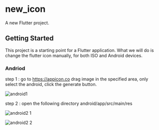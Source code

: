 # new_icon

A new Flutter project.

## Getting Started

This project is a starting point for a Flutter application. What we will do is change the flutter icon manually, for both ISO and Android devices.

### Andriod

step 1 :
go to https://appicon.co drag image in the specified area, only select the android, click the generate button.

![android1](https://user-images.githubusercontent.com/68849219/95855324-7b30a200-0d58-11eb-9c68-936ccbd8ff3f.png)

step 2 :
open the following directory android/app/src/main/res

![android2 1](https://user-images.githubusercontent.com/68849219/95856203-f0e93d80-0d59-11eb-8ba4-353d23abbb42.png)


![android2 2](https://user-images.githubusercontent.com/68849219/95856460-59d0b580-0d5a-11eb-8270-15a9ff17e9d3.png)
